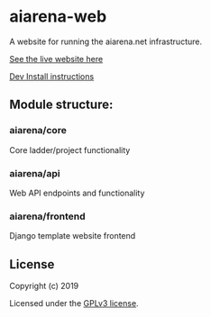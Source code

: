 # aiarena-web
A website for running the aiarena.net infrastructure.

[See the live website here](https://aiarena.net/)

[Dev Install instructions](./doc/INSTALL.md)

## Module structure:
### aiarena/core
Core ladder/project functionality

### aiarena/api
Web API endpoints and functionality

### aiarena/frontend
Django template website frontend


## License

Copyright (c) 2019

Licensed under the [GPLv3 license](LICENSE).